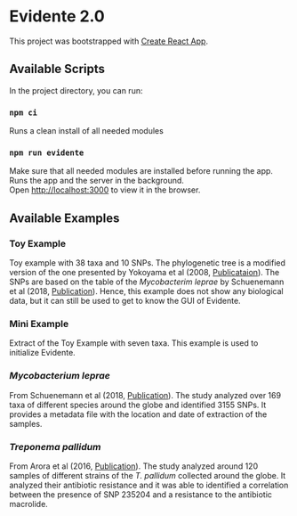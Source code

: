 # Evidente 2.0

This project was bootstrapped with [Create React App](https://github.com/facebook/create-react-app).

## Available Scripts

In the project directory, you can run:

### `npm ci`
Runs a clean install of all needed modules

### `npm run evidente`
Make sure that all needed modules are installed before running the app. <br />
Runs the app and the server in the background.<br />
Open [http://localhost:3000](http://localhost:3000) to view it in the browser.

## Available Examples

### Toy Example
Toy example with 38 taxa and 10 SNPs. The phylogenetic tree is a modified version of the one presented by Yokoyama et al (2008, [Publicataion](http://www.ncbi.nlm.nih.gov/pubmed/18768804)). The SNPs are based on the table of the _Mycobacterim leprae_ by Schuenemann et al (2018, [Publication](https://journals.plos.org/plospathogens/article?id=10.1371/journal.ppat.1006997)). Hence, this example does not show any biological data, but it can still be used to get to know the GUI of Evidente. 

### Mini Example
Extract of the Toy Example with seven taxa. This example is used to initialize Evidente. 

### _Mycobacterium leprae_
From Schuenemann et al (2018, [Publication](https://journals.plos.org/plospathogens/article?id=10.1371/journal.ppat.1006997)). The study analyzed over 169 taxa of different species around the globe and identified 3155 SNPs. It provides a metadata file with the location and date of extraction of the samples. 

### _Treponema pallidum_
From Arora et al (2016, [Publication](https://www.nature.com/articles/nmicrobiol2016245)). The study analyzed around 120 samples of different strains of the _T. pallidum_ collected around the globe. It analyzed their antibiotic resistance and it was able to identified a correlation between the presence of SNP 235204 and a resistance to the antibiotic macrolide. 
